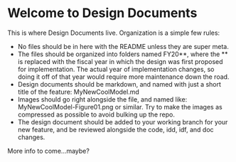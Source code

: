 Welcome to Design Documents
===========================

This is where Design Documents live.  Organization is a simple few rules:
 - No files should be in here with the README unless they are super meta.
 - The files should be organized into folders named FY20**, where the ** is replaced with the fiscal year in which the design was first proposed for implementation.  The actual year of implementation changes, so doing it off of that year would require more maintenance down the road.
 - Design documents should be markdown, and named with just a short title of the feature: MyNewCoolModel.md
 - Images should go right alongside the file, and named like: MyNewCoolModel-Figure01.png or similar.  Try to make the images as compressed as possible to avoid bulking up the repo.
 - The design document should be added to your working branch for your new feature, and be reviewed alongside the code, idd, idf, and doc changes.
 
More info to come...maybe?
